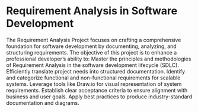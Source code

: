 # Requirement Analysis in Software Development
The Requirement Analysis Project focuses on crafting a comprehensive foundation for software development by documenting, analyzing, and structuring requirements. 
The objective of this project is to enhance a professional developer’s ability to:
Master the principles and methodologies of Requirement Analysis in the software development lifecycle (SDLC).
Efficiently translate project needs into structured documentation.
Identify and categorize functional and non-functional requirements for scalable systems.
Leverage tools like Draw.io for visual representation of system requirements.
Establish clear acceptance criteria to ensure alignment with business and user goals.
Apply best practices to produce industry-standard documentation and diagrams.
